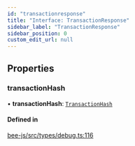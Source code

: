 ```yaml
---
id: "transactionresponse"
title: "Interface: TransactionResponse"
sidebar_label: "TransactionResponse"
sidebar_position: 0
custom_edit_url: null
---
```


## Properties

### transactionHash

• **transactionHash**: [`TransactionHash`](../types/transactionhash.md)

#### Defined in

[bee-js/src/types/debug.ts:116](https://github.com/ethersphere/bee-js/blob/ae6a776/src/types/debug.ts#L116)
